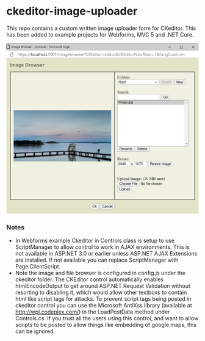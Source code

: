 # ckeditor-image-uploader

This repo contains a custom written image uploader form for CKeditor. This has been added to example projects for Webforms, MVC 5 and .NET Core.

<img src="https://github.com/mcm-ham/ckeditor-image-uploader/blob/master/screenshot.jpg?raw=true" style="width:600px" />

### Notes

* In Webforms example Ckeditor in Controls class is setup to use ScriptManager to allow control to work in AJAX environments. This is not available in ASP.NET 3.0 or earlier unless ASP.NET AJAX Extensions are installed. If not available you can replace ScriptManager with Page.ClientScript.
* Note the image and file browser is configured in config.js under the ckeditor folder. The CKEditor control automatically enables htmlEncodeOutput to get around ASP.NET Request Validation without resorting to disabling it, which would allow other textboxs to contain html like script tags for attacks. To prevent script tags being posted in ckeditor control you can use the Microsoft AntiXss library (available at http://wpl.codeplex.com/) in the LoadPostData method under Controls.cs. If you trust all the users using this control, and want to allow scripts to be posted to allow things like embedding of google maps, this can be ignored.
